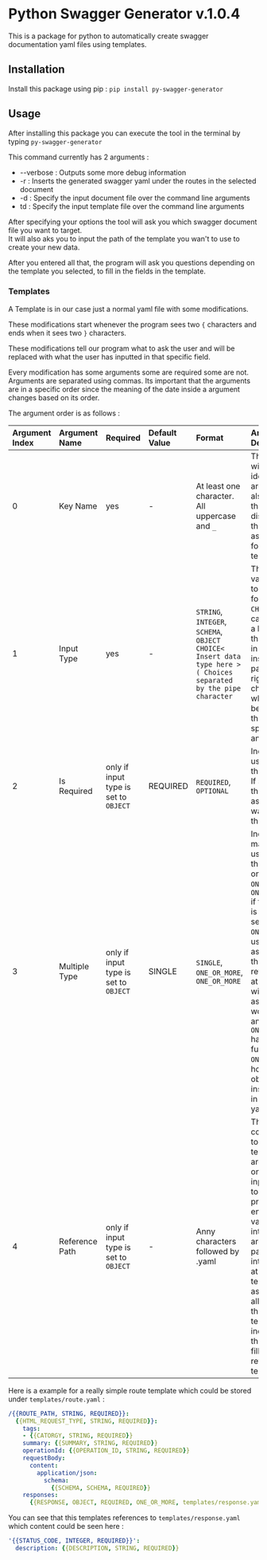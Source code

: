 # Python Swagger Generator v.1.0.4

This is a package for python to automatically create swagger documentation yaml files using templates.

## Installation
Install this package using pip :
`pip install py-swagger-generator`


## Usage

After installing this package you can execute the tool in the terminal by typing
`py-swagger-generator`

This command currently has 2 arguments :
- --verbose : Outputs some more debug information
- -r        : Inserts the generated swagger yaml under the routes in the selected document
- -d        : Specify the input document file over the command line arguments
- td        : Specify the input template file over the command line arguments

After specifying your options the tool will ask you which swagger document file you want to target.\
It will also aks you to input the path of the template you wan't to use to create your new data.

After you entered all that, the program will ask you questions depending on the template you selected, to fill in the fields in the template.

### Templates

A Template is in our case just a normal yaml file with some modifications.

These modifications start whenever the program sees two `{` characters and ends when it sees two `}` characters.

These modifications tell our program what to ask the user and will be replaced with what the user has inputted in that specific field.

Every modification has some arguments some are required some are not.
Arguments are separated using commas.
Its important that the arguments are in a specific order since the meaning of the date inside a argument changes based on its order.

The argument order is as follows :

| Argument Index | Argument Name  | Required                              | Default Value | Format                                                                                                             | Argument Description                                                                                                                                                                                                                                                                                                                                                                                                                                                    |
|:---------------|:---------------|:--------------------------------------|:--------------|:-------------------------------------------------------------------------------------------------------------------|:------------------------------------------------------------------------------------------------------------------------------------------------------------------------------------------------------------------------------------------------------------------------------------------------------------------------------------------------------------------------------------------------------------------------------------------------------------------------|
| 0              | Key Name       | yes                                   | -             | At least one character. All uppercase and `_`                                                                      | This argument will be used to identify the argument and is also the name that will be displayed when the program is asking the user for a value in a template.                                                                                                                                                                                                                                                                                                          |
| 1              | Input Type     | yes                                   | -             | `STRING`, `INTEGER`, `SCHEMA`, `OBJECT` `CHOICE< Insert data type here >( Choices separated by the pipe character` | The type of the value you want to ask the user for. If set to `CHOICE` the user can choose from a list of values that you provide in the template inside the parentheses right after the choice data type, which will then be converted to the type you specify in the angle brackets.                                                                                                                                                                                  |
| 2              | Is Required    | only if input type is set to `OBJECT` | REQUIRED      | `REQUIRED`, `OPTIONAL`                                                                                             | Indicates if the user has to enter the value or not. If set to `OPTIONAL` the user will be asked if he wants to enter the value.                                                                                                                                                                                                                                                                                                                                        |
| 3              | Multiple Type  | only if input type is set to `OBJECT` | SINGLE        | `SINGLE`, `ONE_OR_MORE`, `ONE_OR_MORE`                                                                             | Indicates how many times the user can enter the value. It can only be set to `ONE_OR_MORE` or `ONE_OR_MORE_LIST` if the input type is set to `OBJECT`. If set to `ONE_OR_MORE` the user will be asked to enter all the values in the reference object at least once and will then be asked if he would like to add another object. `ONE_OR_MORE_LIST` has the same functionality as `ONE_OR_MORE`, however the object will be inserted as a list in the generated yaml. |
| 4              | Reference Path | only if input type is set to `OBJECT` | -             | Anny characters followed by .yaml                                                                                  | This argument contains the path to another template. This argument can only be set if the input type is set to `OBJECT`. If the program encounters this value it will interpret the argument as a path and interpret the file at the path as template. It will ask the user for all values that the referenced template includes and will then insert the filled yaml of the referenced template.                                                                       |

Here is a example for a really simple route template which could be stored under `templates/route.yaml` :

```yaml
/{{ROUTE_PATH, STRING, REQUIRED}}:
  {{HTML_REQUEST_TYPE, STRING, REQUIRED}}:
    tags:
    - {{CATORGY, STRING, REQUIRED}}
    summary: {{SUMMARY, STRING, REQUIRED}}
    operationId: {{OPERATION_ID, STRING, REQUIRED}}
    requestBody:
      content:
        application/json:
          schema:
            {{SCHEMA, SCHEMA, REQUIRED}}
    responses:
      {{RESPONSE, OBJECT, REQUIRED, ONE_OR_MORE, templates/response.yaml}}
```

You can see that this templates references to `templates/response.yaml` which content could be seen here :

```yaml
'{{STATUS_CODE, INTEGER, REQUIRED}}':
  description: {{DESCRIPTION, STRING, REQUIRED}}
```